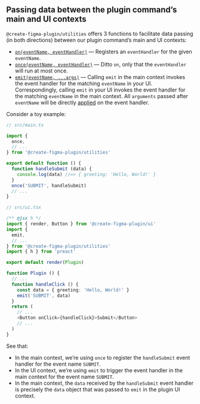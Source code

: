 ## Passing data between the plugin command’s main and UI contexts

`@create-figma-plugin/utilities` offers 3 functions to facilitate data passing (in both directions) between our plugin command’s main and UI contexts:

- [`on(eventName, eventHandler)`](#oneventname-eventhandler) — Registers an `eventHandler` for the given `eventName`.
- [`once(eventName, eventHandler)`](#onceeventname-eventhandler) — Ditto `on`, only that the `eventHandler` will run at most once.
- [`emit(eventName, ...args)`](#emiteventname-args) — Calling `emit` in the main context invokes the event handler for the matching `eventName` in your UI. Correspondingly, calling `emit` in your UI invokes the event handler for the matching `eventName` in the main context. All `arguments` passed after `eventName` will be directly [applied](https://developer.mozilla.org/en-US/docs/Web/JavaScript/Reference/Global_Objects/Function/apply) on the event handler.

Consider a toy example:

```ts
// src/main.ts

import {
  once,
  // ...
} from '@create-figma-plugin/utilities'

export default function () {
  function handleSubmit (data) {
    console.log(data) //=> { greeting: 'Hello, World!' }
  }
  once('SUBMIT', handleSubmit)
  // ...
}
```

```ts
// src/ui.tsx

/** @jsx h */
import { render, Button } from '@create-figma-plugin/ui'
import {
  emit,
  // ...
} from '@create-figma-plugin/utilities'
import { h } from 'preact'

export default render(Plugin)

function Plugin () {
  // ...
  function handleClick () {
    const data = { greeting: 'Hello, World!' }
    emit('SUBMIT', data)
  }
  return (
    // ...
    <Button onClick={handleClick}>Submit</Button>
    // ...
  )
}
```

See that:

- In the main context, we’re using `once` to register the `handleSubmit` event handler for the event name `SUBMIT`.
- In the UI context, we’re using `emit` to trigger the event handler in the main context for the event name `SUBMIT`.
- In the main context, the `data` received by the `handleSubmit` event handler is precisely the `data` object that was passed to `emit` in the plugin UI context.
